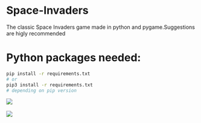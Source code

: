 # Space-Invaders
The classic Space Invaders game made in python and pygame.Suggestions are higly recommended

# Python packages needed:
```bash
pip install -r requirements.txt
# or
pip3 install -r requirements.txt
# depending on pip version
```
![](images/image1.png) <br/> <br/>
![](images/image2.png)
